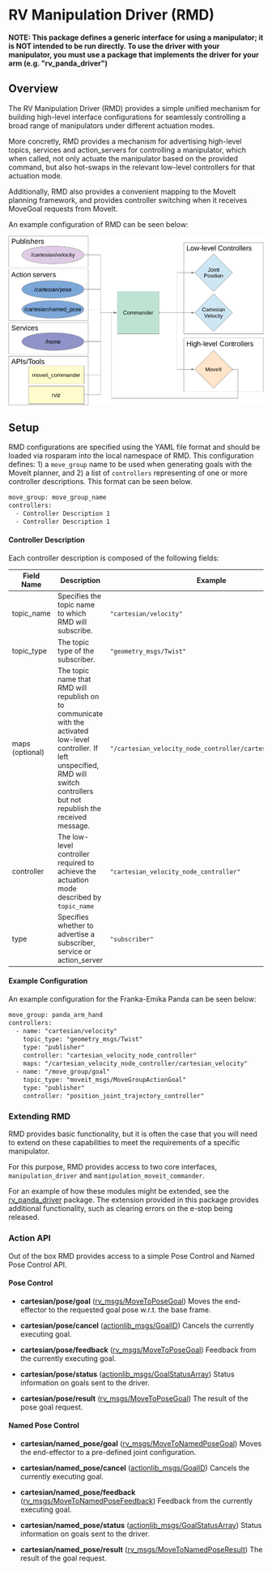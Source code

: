 # RV Manipulation Driver (RMD)

**NOTE: This package defines a generic interface for using a manipulator; it is NOT intended to be run directly. To use the driver with your manipulator, you must use a package that implements the driver for your arm (e.g. "rv_panda_driver")** 

## Overview

The RV Manipulation Driver (RMD) provides a simple unified mechanism for building high-level interface configurations for seamlessly controlling a broad range of manipulators under different actuation modes.

More concretly, RMD provides a mechanism for advertising high-level topics, services and action_servers for controlling a manipulator, which when called, not only actuate the manipulator based on the provided command, but also hot-swaps in the relevant low-level controllers for that actuation mode. 

Additionally, RMD also provides a convenient mapping to the MoveIt planning framework, and provides controller switching when it receives MoveGoal requests from MoveIt.

An example configuration of RMD can be seen below:

![system specification](docs/system_spec.png "System Specification")

## Setup
RMD configurations are specified using the YAML file format and should be loaded via rosparam into the local namespace of RMD. This configuration defines: 1) a `move_group` name to be used when generating goals with the MoveIt planner, and 2) a list of `controllers` representing of one or more controller descriptions. This format can be seen below. 

```
move_group: move_group_name
controllers:
  - Controller Description 1
  - Controller Description 1
```


#### Controller Description
Each controller description is composed of the following fields:

| Field Name | Description | Example |
| --------| --------| --------|
| topic_name       | Specifies the topic name to which RMD will subscribe. | `"cartesian/velocity"` |
| topic_type       | The topic type of the subscriber. |  `"geometry_msgs/Twist"`  |
| maps (optional)  | The topic name that RMD will republish on to communicate with the activated low-level controller. If left unspecified, RMD will switch controllers but not republish the received message.  | `"/cartesian_velocity_node_controller/cartesian_velocity"` |
| controller | The low-level controller required to achieve the actuation mode described by `topic_name` |  `"cartesian_velocity_node_controller"` |
| type | Specifies whether to advertise a subscriber, service or action_server |  `"subscriber"` |

#### Example Configuration

An example configuration for the Franka-Emika Panda can be seen below:
```
move_group: panda_arm_hand
controllers:
  - name: "cartesian/velocity"
    topic_type: "geometry_msgs/Twist"
    type: "publisher"
    controller: "cartesian_velocity_node_controller"
    maps: "/cartesian_velocity_node_controller/cartesian_velocity"
  - name: "/move_group/goal"
    topic_type: "moveit_msgs/MoveGroupActionGoal"
    type: "publisher"
    controller: "position_joint_trajectory_controller"
```

### Extending RMD
RMD provides basic functionality, but it is often the case that you will need to extend on these capabilities to meet the requirements of a specific manipulator.

For this purpose, RMD provides access to two core interfaces, `manipulation_driver` and `mantipulation_moveit_commander`. 

For an example of how these modules might be extended, see the [rv_panda_driver](https://bitbucket.org/acrv/rv_panda_driver) package. The extension provided in this package provides additional functionality, such as clearing errors on the e-stop being released.


### Action API
Out of the box RMD provides access to a simple Pose Control and Named Pose Control API.

#### Pose Control

- **cartesian/pose/goal** ([rv_msgs/MoveToPoseGoal](https://bitbucket.org/acrv/rv_msgs/src/master/action/MoveToPose.action))
Moves the end-effector to the requested goal pose w.r.t. the base frame.

- **cartesian/pose/cancel** ([actionlib_msgs/GoalID](http://docs.ros.org/api/actionlib_msgs/html/msg/GoalID.html))
Cancels the currently executing goal.

- **cartesian/pose/feedback** ([rv_msgs/MoveToPoseGoal](https://bitbucket.org/acrv/rv_msgs/src/master/action/MoveToPose.action))
Feedback from the currently executing goal.

- **cartesian/pose/status** ([actionlib_msgs/GoalStatusArray](http://docs.ros.org/api/actionlib_msgs/html/msg/GoalStatusArray.html))
Status information on goals sent to the driver.

- **cartesian/pose/result** ([rv_msgs/MoveToPoseGoal](https://bitbucket.org/acrv/rv_msgs/src/master/action/MoveToPose.action))
The result of the pose goal request.

#### Named Pose Control

- **cartesian/named_pose/goal** ([rv_msgs/MoveToNamedPoseGoal](https://bitbucket.org/acrv/rv_msgs/src/master/action/MoveToNamedPose.action))
Moves the end-effector to a pre-defined joint configuration.

- **cartesian/named_pose/cancel** ([actionlib_msgs/GoalID](http://docs.ros.org/api/actionlib_msgs/html/msg/GoalID.html))
Cancels the currently executing goal.

- **cartesian/named_pose/feedback** ([rv_msgs/MoveToNamedPoseFeedback]((https://bitbucket.org/acrv/rv_msgs/src/master/action/MoveToNamedPose.action)))
Feedback from the currently executing goal.

- **cartesian/named_pose/status** ([actionlib_msgs/GoalStatusArray](http://docs.ros.org/api/actionlib_msgs/html/msg/GoalStatusArray.html))
Status information on goals sent to the driver.

- **cartesian/named_pose/result** ([rv_msgs/MoveToNamedPoseResult]((https://bitbucket.org/acrv/rv_msgs/src/master/action/MoveToNamedPose.action)))
The result of the goal request.

